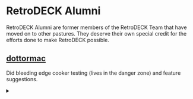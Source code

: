# RetroDECK Alumni

RetroDECK Alumni are former members of the RetroDECK Team that have moved on to other pastures. They deserve their own special credit for the efforts done to make RetroDECK possible.

## [dottormac](https://github.com/redeemer666)

Did bleeding edge cooker testing (lives in the danger zone) and feature suggestions. 

<details><summary> </summary>
Still is the 2nd Commander of the IPL (Italian Pizza Legion) nicknamed The Wrath of Siciliana in the internal pizza war. .
</details>
